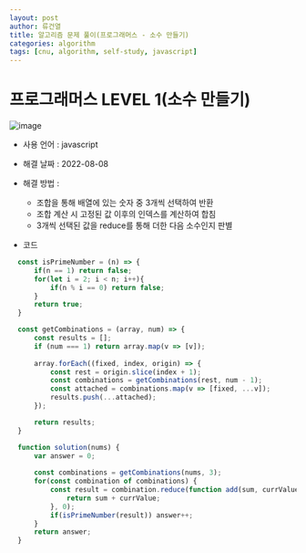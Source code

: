 ```yaml
---
layout: post
author: 류건열
title: 알고리즘 문제 풀이(프로그래머스 - 소수 만들기)
categories: algorithm
tags: [cnu, algorithm, self-study, javascript]
---
```


# 프로그래머스 LEVEL 1(소수 만들기)

  ![image](https://user-images.githubusercontent.com/34560965/183317783-121de4d3-adc6-42c4-a26c-e15343701592.png)

  - 사용 언어 : javascript

  - 해결 날짜 : 2022-08-08

  - 해결 방법 :

    - 조합을 통해 배열에 있는 숫자 중 3개씩 선택하여 반환
    - 조합 계산 시 고정된 값 이후의 인덱스를 계산하여 합침
    - 3개씩 선택된 값을 reduce를 통해 더한 다음 소수인지 판별

  - 코드

  ```javascript
    const isPrimeNumber = (n) => {
        if(n == 1) return false;
        for(let i = 2; i < n; i++){
            if(n % i == 0) return false;
        }
        return true;
    }

    const getCombinations = (array, num) => {
        const results = [];
        if (num === 1) return array.map(v => [v]);
        
        array.forEach((fixed, index, origin) => {
            const rest = origin.slice(index + 1);
            const combinations = getCombinations(rest, num - 1);
            const attached = combinations.map(v => [fixed, ...v]);
            results.push(...attached);
        });

        return results;
    }

    function solution(nums) {
        var answer = 0;
        
        const combinations = getCombinations(nums, 3);
        for(const combination of combinations) {
            const result = combination.reduce(function add(sum, currValue) {
                return sum + currValue;
            }, 0);
            if(isPrimeNumber(result)) answer++;
        }
        return answer;
    }
  ```
